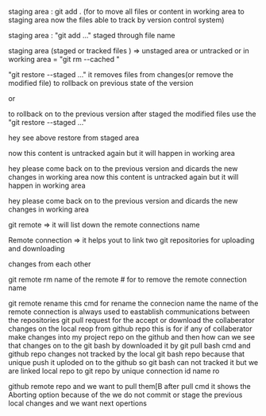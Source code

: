 

staging area : git add . (for to move all files or content in working area to staging area now the files able to track by version control system)

staging area : "git add <file>..." staged through file name 

staging area (staged or tracked files )  => unstaged area or untracked or in working area  =  "git rm --cached <file>"

"git restore --staged <file>..." it removes files from changes(or remove the modified file) to rollback on previous state of the version 

or 

to rollback on to the previous version after staged the modified files use the "git restore --staged <file>..."

hey see above restore from staged area
 
now this content is untracked again but it will happen in working area 


hey please come back on to the previous version and dicards the new changes in working area 
now this content is untracked again but it will happen in working area 


hey please come back on to the previous version and dicards the new changes in working area 

git remote => it will list down the remote connections name 

Remote connection => it helps yout to link two git repositories for uploading and downloading 

changes from each other 

git remote rm name of the remote # for  to remove the remote connection name 

git remote rename <name of the remote > this cmd for rename the connecion name
the name of the remote connection is always used to eastablish communications between the repositories 
git pull request for the accept or download the collaberator changes on the local reop from github repo 
 this is for  if any of collaberator make changes into my project repo on the github and then how can we  see that changes on to the git bash by downloaded it by git pull bash cmd and github repo changes not tracked by the local git bash repo because that unique push it uploded on to the github so git bash can not tracked it but we are linked local repo to git repo by unique connection id name ro
 
 github remote repo and we want to pull them[B    after pull cmd it shows the Aborting option because of the we do not commit or stage the previous local changes and we want next opertions

